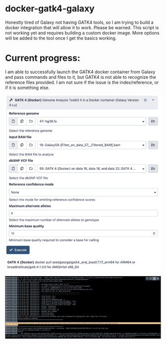 # docker-gatk4-galaxy
Honestly tired of Galaxy not having GATK4 tools, so I am trying to build a docker integration that will allow it to work. 
Please be warned. This script is not working yet and requires building a custom docker image. More options will be added to the tool once I get the basics working. 

# Current progress: 
I am able to successfully launch the GATK4 docker container from Galaxy and pass commands and files to it, but GATK4 is not able to recognize the reference files provided. I am not sure if the issue is the index/reference, or if it is something else. 

![alt text](https://github.com/antomicblitz/docker-gatk4-galaxy/blob/main/Screenshot%202023-04-23%20at%2008.34.22.png?raw=true)

![alt text](https://github.com/antomicblitz/docker-gatk4-galaxy/blob/main/Screenshot%202023-04-23%20at%2008.44.20.png?raw=true)
